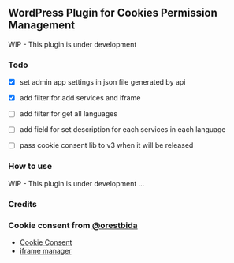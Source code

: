 ## WordPress Plugin for Cookies Permission Management

WIP - This plugin is under development

### Todo

- [x] set admin app settings in json file generated by api
- [x] add filter for add services and iframe
- [ ] add filter for get all languages
- [ ] add field for set description for each services in each language
- [ ] pass cookie consent lib to v3 when it will be released


### How to use

WIP - This plugin is under development
...


### Credits

### Cookie consent from [@orestbida](https://github.com/orestbida)

- [Cookie Consent](https://github.com/orestbida/cookieconsent)
- [iframe manager](https://github.com/orestbida/iframemanager)
